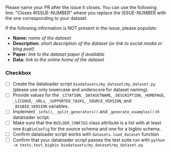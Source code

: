 Please name your PR after the issue it closes. You can use the following line: "Closes #ISSUE-NUMBER" where you replace the ISSUE-NUMBER with the one corresponding to your dataset.

If the following information is NOT present in the issue, please populate:

- **Name:** *name of the dataset*
- **Description:** *short description of the dataset (or link to social media or blog post)*
- **Paper:** *link to the dataset paper if available*
- **Data:** *link to the online home of the dataset*

### Checkbox

- [ ] Create the dataloader script `biodatasets/my_dataset/my_dataset.py` (please use only lowercase and underscore for dataset naming).
- [ ] Provide values for the `_CITATION`, `_DATASETNAME`, `_DESCRIPTION`, `_HOMEPAGE`, `_LICENSE`, `_URLs`, `_SUPPORTED_TASKS`, `_SOURCE_VERSION`, and `_BIGBIO_VERSION` variables.
- [ ] Implement `_info()`, `_split_generators()` and `_generate_examples()` in dataloader script.
- [ ] Make sure that the `BUILDER_CONFIGS` class attribute is a list with at least one `BigBioConfig` for the source schema and one for a bigbio schema.
- [ ] Confirm dataloader script works with `datasets.load_dataset` function
- [ ] Confirm that your dataloader script passes the test suite run with `python -m tests.test_bigbio biodatasets/my_dataset/my_dataset.py`
